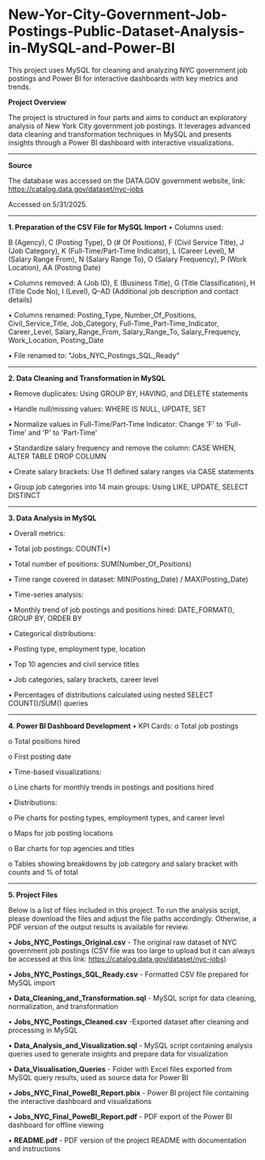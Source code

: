 # New-Yor-City-Government-Job-Postings-Public-Dataset-Analysis-in-MySQL-and-Power-BI
This project uses MySQL for cleaning and analyzing NYC government job postings and Power BI for interactive dashboards with key metrics and trends.


**Project Overview**

The project is structured in four parts and aims to conduct an exploratory analysis of New York City government job postings. It leverages advanced data cleaning and transformation techniques in MySQL and presents insights through a Power BI dashboard with interactive visualizations.
________________________________________
**Source**

The database was accessed on the DATA.GOV government website, link: https://catalog.data.gov/dataset/nyc-jobs 

Accessed on 5/31/2025.
________________________________________

**1. Preparation of the CSV File for MySQL Import**
•	Columns used:

B (Agency), C (Posting Type), D (# Of Positions), F (Civil Service Title), J (Job Category), K (Full-Time/Part-Time Indicator), L (Career Level), M (Salary Range From), N (Salary Range To), O (Salary Frequency), P (Work Location), AA (Posting Date)

•	Columns removed:
A (Job ID), E (Business Title), G (Title Classification), H (Title Code No), I (Level), Q–AD (Additional job description and contact details)

•	Columns renamed:
Posting_Type, Number_Of_Positions, Civil_Service_Title, Job_Category, Full-Time_Part-Time_Indicator, Career_Level, Salary_Range_From, Salary_Range_To, Salary_Frequency, Work_Location, Posting_Date

•	File renamed to:
"Jobs_NYC_Postings_SQL_Ready"
________________________________________
**2. Data Cleaning and Transformation in MySQL**

•	Remove duplicates: Using GROUP BY, HAVING, and DELETE statements

•	Handle null/missing values: WHERE IS NULL, UPDATE, SET

•	Normalize values in Full-Time/Part-Time Indicator: Change 'F' to 'Full-Time' and 'P' to 'Part-Time'

•	Standardize salary frequency and remove the column: CASE WHEN, ALTER TABLE DROP COLUMN

•	Create salary brackets: Use 11 defined salary ranges via CASE statements

•	Group job categories into 14 main groups: Using LIKE, UPDATE, SELECT DISTINCT
________________________________________
**3. Data Analysis in MySQL**

•	Overall metrics:

•	Total job postings: COUNT(*)

•	Total number of positions: SUM(Number_Of_Positions)

•	Time range covered in dataset: MIN(Posting_Date) / MAX(Posting_Date)

•	Time-series analysis:

•	Monthly trend of job postings and positions hired: DATE_FORMAT(), GROUP BY, ORDER BY

•	Categorical distributions:

•	Posting type, employment type, location

•	Top 10 agencies and civil service titles

•	Job categories, salary brackets, career level

•	Percentages of distributions calculated using nested SELECT COUNT()/SUM() queries
________________________________________
**4. Power BI Dashboard Development**
•	KPI Cards:
o	Total job postings

o	Total positions hired

o	First posting date

•	Time-based visualizations:

o	Line charts for monthly trends in postings and positions hired

•	Distributions:

o	Pie charts for posting types, employment types, and career level

o	Maps for job posting locations

o	Bar charts for top agencies and titles

o	Tables showing breakdowns by job category and salary bracket with counts and % of total

________________________________________
**5. Project Files**

Below is a list of files included in this project. To run the analysis script, please download the files and adjust the file paths accordingly. Otherwise, a PDF version of the output results is available for review.


•	**Jobs_NYC_Postings_Original.csv** - The original raw dataset of NYC government job postings (CSV file was too large to upload but it can always be accessed at this link: https://catalog.data.gov/dataset/nyc-jobs)

•	**Jobs_NYC_Postings_SQL_Ready.csv** -  Formatted CSV file prepared for MySQL import

• **Data_Cleaning_and_Transformation.sql** - MySQL script for data cleaning, normalization, and transformation

•	**Jobs_NYC_Postings_Cleaned.csv** -Exported dataset after cleaning and processing in MySQL

• **Data_Analysis_and_Visualization.sql** - MySQL script containing analysis queries used to generate insights and prepare data for visualization

• **Data_Visualisation_Queries** - Folder with Excel files exported from MySQL query results, used as source data for Power BI

• **Jobs_NYC_Final_PoweBI_Report.pbix** - Power BI project file containing the interactive dashboard and visualizations

• **Jobs_NYC_Final_PoweBI_Report.pdf** -  PDF export of the Power BI dashboard for offline viewing

• **README.pdf** - PDF version of the project README with documentation and instructions
